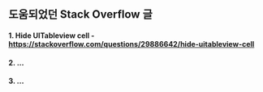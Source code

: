 ## 도움되었던 Stack Overflow 글

#### 1. Hide UITableview cell - https://stackoverflow.com/questions/29886642/hide-uitableview-cell
#### 2. ...
#### 3. ...
